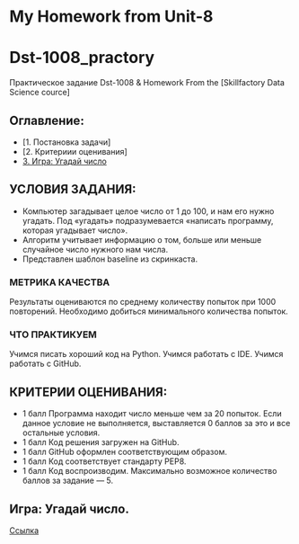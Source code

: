 # My Homework from Unit-8 
# Dst-1008_practory
Практическое задание Dst-1008 &amp; Homework 
From the [Skillfactory Data Science cource]

## Оглавление:

* [1. Постановка задачи]
* [2. Критериии оценивания]
* [3. Игра: Угадай число](https://github.com/sgt-A1arik/Dst-1008_practory/tree/main/Hm-Work-1_Unit-8)


## УСЛОВИЯ ЗАДАНИЯ:
- Компьютер загадывает целое число от 1 до 100, и нам его нужно угадать. Под «угадать» подразумевается «написать программу, которая угадывает число».
- Алгоритм учитывает информацию о том, больше или меньше случайное число нужного нам числа.
- Представлен шаблон baseline из скринкаста.

### МЕТРИКА КАЧЕСТВА
Результаты оцениваются по среднему количеству попыток при 1000 повторений. Необходимо добиться минимального количества попыток.

### ЧТО ПРАКТИКУЕМ
Учимся писать хороший код на Python.
Учимся работать с IDE.
Учимся работать с GitHub.

## КРИТЕРИИ ОЦЕНИВАНИЯ:
- 1 балл	Программа находит число меньше чем за 20 попыток. Если данное условие не выполняется, выставляется 0 баллов за это и все остальные условия.
- 1 балл	Код решения загружен на GitHub.
- 1 балл	GitHub оформлен соответствующим образом.
- 1 балл	Код соответствует стандарту PEP8.
- 1 балл	Код воспроизводим.
Максимально возможное количество баллов за задание — 5.

## Игра: Угадай число.
[Ссылка](https://github.com/sgt-A1arik/Dst-1008_practory/blob/main/Hm-Work-1_Unit-8/Unit_8_Final.py)
